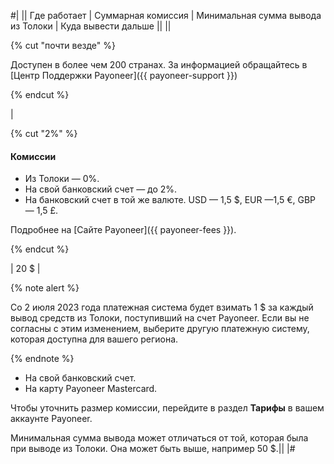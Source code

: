 #|
|| Где работает | Суммарная комиссия | Минимальная сумма вывода из Толоки | Куда вывести дальше ||
|| 

{% cut "почти везде" %}

Доступен в более чем 200 странах. За информацией обращайтесь в [Центр Поддержки Payoneer]({{ payoneer-support }})

{% endcut %}

 | 

{% cut "2%" %}

#### Комиссии

- Из Толоки — 0%.
- На свой банковский счет — до 2%.
- На банковский счет в той же валюте. USD — 1,5 $, EUR —1,5 €, GBP — 1,5 £.

Подробнее на [Сайте Payoneer]({{ payoneer-fees }}).

{% endcut %} 

| 20 $ |

{% note alert %}

Со 2 июля 2023 года платежная система будет взимать 1 $ за каждый вывод средств из Толоки, поступивший на счет Payoneer. Если вы не согласны с этим изменением, выберите другую платежную систему, которая доступна для вашего региона.

{% endnote %}

 - На свой банковский счет.
 - На карту Payoneer Mastercard.

Чтобы уточнить размер комиссии, перейдите в раздел **Тарифы** в вашем аккаунте Payoneer.

Минимальная сумма вывода может отличаться от той, которая была при выводе из Толоки. Она может быть выше, например 50 $.||
|#
